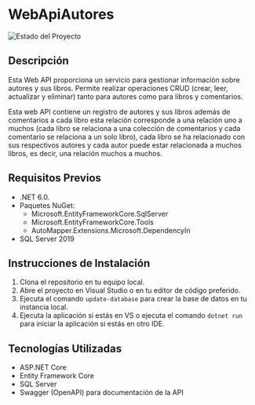 # WebApiAutores

![Estado del Proyecto](https://img.shields.io/badge/estado-en%20desarrollo-yellow)

## Descripción

Esta Web API proporciona un servicio para gestionar información sobre autores y sus libros. Permite realizar operaciones CRUD (crear, leer, actualizar y eliminar) tanto para autores como para libros y comentarios.

Esta web API contiene un registro de autores y sus libros además de comentarios a cada libro esta relación corresponde a una relación uno a muchos (cada libro se relaciona a una colección de comentarios y cada comentario se relaciona a un solo libro), cada libro se ha relacionado con sus respectivos autores y cada autor puede estar relacionada a muchos libros, es decir, una relación muchos a muchos.

## Requisitos Previos 

* .NET 6.0.
* Paquetes NuGet:
  * Microsoft.EntityFrameworkCore.SqlServer
  * Microsoft.EntityFrameworkCore.Tools
  * AutoMapper.Extensions.Microsoft.DependencyIn
* SQL Server 2019

## Instrucciones de Instalación

1. Clona el repositorio en tu equipo local.
2. Abre el proyecto en Visual Studio o en tu editor de código preferido.
3. Ejecuta el comando `update-database` para crear la base de datos en tu instancia local.
4. Ejecuta la aplicación si estás en VS o ejecuta el comando `dotnet run` para iniciar la aplicación si estás en otro IDE.

## Tecnologías Utilizadas

- ASP.NET Core
- Entity Framework Core
- SQL Server
- Swagger (OpenAPI) para documentación de la API
